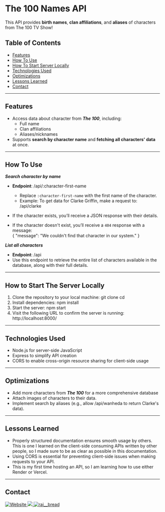 # **The 100 Names API**
This API provides **birth names**, **clan affiliations**, and **aliases** of characters from The 100 TV Show!

## **Table of Contents**
- [Features](#features)
- [How To Use](#how-to-use)
- [How To Start Server Locally](#how-to-start-the-server-locally)
- [Technologies Used](#technologies-used)
- [Optimizations](#optimizations)
- [Lessons Learned](#lessons-learned)
- [Contact](#contact)

---

## Features
- Access data about character from ***The 100***, including:
    - Full name
    - Clan affiliations
    - Aliases/nicknames
- Supports **search by character name** and **fetching all characters' data** at once.

---

## **How To Use**
***Search character by name***
- **Endpoint**: /api/:character-first-name
    - Replace `:character-first-name` with the first name of the character.
    - Example:
    To get data for Clarke Griffin, make a request to: /api/clarke

- If the character exists, you’ll receive a JSON response with their details.  
- If the character doesn't exist, you’ll receive a `404` response with a message:  
{
  "message": "We couldn't find that character in our system."
}


***List all characters***
- **Endpoint**: /api
- Use this endpoint to retrieve the entire list of characters available in the database, along with their full details.

---

## How to Start The Server Locally
1. Clone the repository to your local machine:
git clone <your-repo-url>
cd <your-repo-folder>
2. Install dependencies:
npm install
3. Start the server:
npm start
4. Visit the following URL to confirm the server is running: http://localhost:8000/

---

## Technologies Used
- Node.js for server-side JavaScript
- Express to simplify API creation
- CORS to enable cross-origin resource sharing for client-side usage

---

## Optimizations
- Add more characters from ***The 100*** for a more comprehensive database
- Attach images of characters to their data.
- Implement search by aliases (e.g., allow /api/wanheda to return Clarke's data).

---

## Lessons Learned
- Properly structured documentation ensures smooth usage by others. This is one I learned on the client-side consuming APIs written by other people, so I made sure to be as clear as possible in this documentation.
- Using CORS is essential for preventing client-side issues when making requests to your API.
- This is my first time hosting an API, so I am learning how to use either Render or Vercel.

---

## Contact
<p> 
  <a href="https://raisadorzback.netlify.app/" target="blank">
    <img src="https://img.shields.io/badge/Website-563d7c?&style=for-the-badge" alt="Website">
  </a>
  <a href="https://www.linkedin.com/in/raisa-d/">
    <img src="https://img.shields.io/badge/LinkedIn-046E6D?logo=linkedin&style=for-the-badge">
  </a>
  <a href="https://twitter.com/rai__bread" target="blank">
    <img src="https://img.shields.io/badge/Twitter-563d7c?logo=twitter&style=for-the-badge&logoColor=white" alt="rai__bread" />
  </a> 
</p>